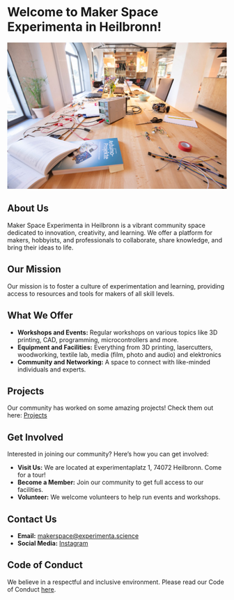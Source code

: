 # Welcome to Maker Space Experimenta in Heilbronn!

![alt text](https://github.com/maker-space-experimenta/.github/blob/main/profile/makerspace.png?raw=true)

## About Us
Maker Space Experimenta in Heilbronn is a vibrant community space dedicated to innovation, creativity, and learning. 
We offer a platform for makers, hobbyists, and professionals to collaborate, share knowledge, and bring their ideas to life.

## Our Mission
Our mission is to foster a culture of experimentation and learning, providing access to resources and tools for makers of all skill levels.

## What We Offer
- **Workshops and Events:** Regular workshops on various topics like 3D printing, CAD, programming, microcontrollers and more.
- **Equipment and Facilities:** Everything from 3D printing, lasercutters, woodworking, textile lab, media (film, photo and audio) and elektronics
- **Community and Networking:** A space to connect with like-minded individuals and experts.

## Projects
Our community has worked on some amazing projects! Check them out here: [Projects](https://makerspace.experimenta.science/blog/)

## Get Involved
Interested in joining our community? Here’s how you can get involved:
- **Visit Us:** We are located at experimentaplatz 1, 74072 Heilbronn. Come for a tour!
- **Become a Member:** Join our community to get full access to our facilities.
- **Volunteer:** We welcome volunteers to help run events and workshops.

## Contact Us
- **Email:** makerspace@experimenta.science
- **Social Media:** [Instagram](instagram.com/der_maker_space/)

## Code of Conduct
We believe in a respectful and inclusive environment. Please read our Code of Conduct [here](https://makerspace.experimenta.science/dokumente/coc/).


